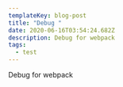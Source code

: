 ```yaml
---
templateKey: blog-post
title: "Debug "
date: 2020-06-16T03:54:24.682Z
description: Debug for webpack
tags:
  - test
---
```

Debug for webpack